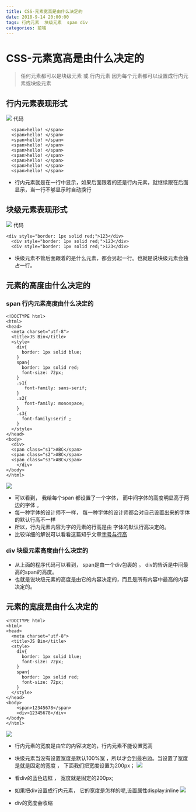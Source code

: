```yaml
---
title: CSS-元素宽高是由什么决定的
date: 2018-9-14 20:00:00
tags: 行内元素  块级元素  span div
categories: 前端
---
```


# CSS-元素宽高是由什么决定的

>  任何元素都可以是块级元素 或 行内元素
>  因为每个元素都可以设置成行内元素或块级元素   


## 行内元素表现形式
![](https://ws1.sinaimg.cn/large/006WOZytgy1fqb3v2gjhvj309e01eq2q.jpg)
代码 
```
  <span>hello! </span>
  <span>hello! </span>
  <span>hello! </span>
  <span>hello! </span>
  <span>hello! </span>
  <span>hello! </span>
  <span>hello! </span>
  <span>hello! </span>
  <span>hello! </span>
```

- 行内元素就是在一行中显示，如果后面跟着的还是行内元素，就继续跟在后面显示，当一行不够显示时自动换行

## 块级元素表现形式
![](https://ws1.sinaimg.cn/large/006WOZytgy1fqb423gjnaj309u02igld.jpg)
代码
```
<div style="border: 1px solid red;">123</div>
  <div style="border: 1px solid red;">123</div>
  <div style="border: 1px solid red;">123</div>
```

- 块级元素不管后面跟着的是什么元素，都会另起一行。也就是说块级元素会独占一行。
##  元素的高度由什么决定的
### span 行内元素高度由什么决定的
```
<!DOCTYPE html>
<html>
<head>
  <meta charset="utf-8">
  <title>JS Bin</title>
  <style>
    div{
      border: 1px solid blue;
    }
    span{
      border: 1px solid red;
      font-size: 72px;
    }
    .s1{
       font-family: sans-serif;  
    }
    .s2{
       font-family: monospace;
    }
    .s3{
      font-family:serif ;
    }
  </style>
</head>
<body>
  <div>
  <span class="s1">ABC</span>
  <span class="s2">ABC</span>
  <span class="s3">ABC</span>
    </div>
</body>
</html>
```
![](https://ws1.sinaimg.cn/large/006WOZytgy1fqb4g6bbdmj30fr02yt8r.jpg)

- 可以看到， 我给每个span 都设置了一个字体， 而中间字体的高度明显高于两边的字体 。
- 每一种字体的设计师不一样， 每一种字体的设计师都会对自己设置出来的字体的默认行高不一样
- 所以，行内元素内容为字的元素的行高是由 字体的默认行高决定的。  
- 比较详细的解说可以看看这篇知乎文章[字号与行高](https://zhuanlan.zhihu.com/p/27381252)

### div 块级元素高度由什么决定的
- 从上面的程序代码可以看到， span是由一个div包裹的 。 div的告诉是中间最高的span的高度。
- 也就是说块级元素的高度是由它的内容决定的，而且是所有内容中最高的内容决定的。

## 元素的宽度是由什么决定的
```
<!DOCTYPE html>
<html>
<head>
  <meta charset="utf-8">
  <title>JS Bin</title>
  <style>
    div{
      border: 1px solid blue;
      font-size: 72px;
    }
    span{
      border: 1px solid red;
      font-size: 72px;
    }
  </style>
</head>
<body>
    <span>12345678</span>
    <div>12345678</div>
</body>
</html>
```
![](https://ws1.sinaimg.cn/large/006WOZytgy1fqb50ogjyyj30g805jwep.jpg)

- 行内元素的宽度是由它的内容决定的，行内元素不能设置宽高
- 块级元素当没有设置宽度是默认100%宽 ，所以才会到最右边。当设置了宽度是就是固定的宽度 ， 下面我们把宽度设置为200px；
![](https://ws1.sinaimg.cn/large/006WOZytgy1fqb5600a8aj30fc04q3yp.jpg)

- 看div的蓝色边框 ， 宽度就是固定的200px;
- 如果把div设置成行内元素，  它的宽度是怎样的呢,设置属性display:inline
![](https://ws1.sinaimg.cn/large/006WOZytgy1fqb5itt1v9j30fu04vdg0.jpg)

-  div的宽度会收缩